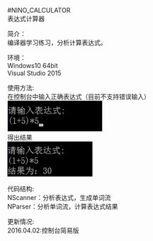 
#NINO_CALCULATOR  
表达式计算器

简介：      
  编译器学习练习，分析计算表达式。

环境：     
Windows10 64bit      
Visual Studio 2015

使用方法:     
在控制台中输入正确表达式（目前不支持错误输入）      
![](\Source\console_calculator_1.png)     
得出结果      
![](\Source\console_calculator_2.png) 

代码结构:      
NScanner：分析表达式，生成单词流     
NParser：分析单词流，计算表达式结果

更新情况:     
2016.04.02:控制台简易版
